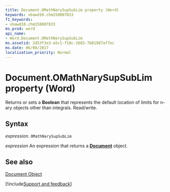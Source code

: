 ```yaml
---
title: Document.OMathNarySupSubLim property (Word)
keywords: vbawd10.chm158007833
f1_keywords:
- vbawd10.chm158007833
ms.prod: word
api_name:
- Word.Document.OMathNarySupSubLim
ms.assetid: 2d53f3e3-a5c1-f10c-2602-7b81987af7ec
ms.date: 06/08/2017
localization_priority: Normal
---
```



# Document.OMathNarySupSubLim property (Word)

Returns or sets a  **Boolean** that represents the default location of limits for n-ary objects other than integrals. Read/write.


## Syntax

_expression_. `OMathNarySupSubLim`

 _expression_ An expression that returns a **[Document](Word.Document.md)** object.


## See also


[Document Object](Word.Document.md)

[!include[Support and feedback](~/includes/feedback-boilerplate.md)]